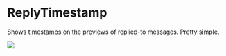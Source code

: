# ReplyTimestamp

Shows timestamps on the previews of replied-to messages. Pretty simple.

![](https://github.com/Vendicated/Vencord/assets/1547062/62e2b67a-e567-4c7a-884d-4640f897f7e0)
